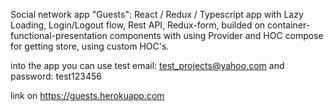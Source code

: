 Social network app "Guests":
React / Redux / Typescript app with Lazy Loading,
Login/Logout flow, Rest API, Redux-form,
builded on container-functional-presentation components with using Provider and HOC compose for getting store,
using custom HOC's.

into the app you can use test email: test_projects@yahoo.com
and password: test123456

link on https://guests.herokuapp.com
